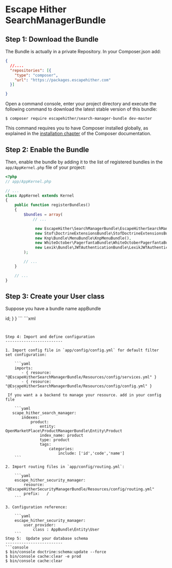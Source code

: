 Escape Hither SearchManagerBundle
===============================

Step 1: Download the Bundle
---------------------------
The Bundle is actually in a private Repository.
In your Composer.json add:
```json
{
  //....
  "repositories": [{
    "type": "composer",
    "url": "https://packages.escapehither.com"
  }]

}
```
Open a command console, enter your project directory and execute the
following command to download the latest stable version of this bundle:

```console
$ composer require escapehither/search-manager-bundle dev-master
```

This command requires you to have Composer installed globally, as explained
in the [installation chapter](https://getcomposer.org/doc/00-intro.md)
of the Composer documentation.

Step 2: Enable the Bundle
-------------------------

Then, enable the bundle by adding it to the list of registered bundles
in the `app/AppKernel.php` file of your project:

```php
<?php
// app/AppKernel.php

// ...
class AppKernel extends Kernel
{
    public function registerBundles()
    {
        $bundles = array(
            // ...

             new EscapeHither\SearchManagerBundle\EscapeHitherSearchManagerBundle(),
             new Stof\DoctrineExtensionsBundle\StofDoctrineExtensionsBundle(),
             new Knp\Bundle\MenuBundle\KnpMenuBundle(),
             new WhiteOctober\PagerfantaBundle\WhiteOctoberPagerfantaBundle(),
             new Lexik\Bundle\JWTAuthenticationBundle\LexikJWTAuthenticationBundle(),
        );

        // ...
    }

    // ...
}
```

Step 3: Create your User class
-------------------------
Suppose you have a bundle name appBundle

<?php
namespace AppBundle\Entity;
use EscapeHither\SecurityManagerBundle\Entity\User as BaseUser;

```php
class User extends BaseUser {
    private $id;
    public function __construct()
    {
        parent::__construct();
        // your own logic
    }
    /**
     * Get id
     *
     * @return integer
     */
    public function getId()
    {
        return $this->id;
    }
}
```
```xml
<?xml version="1.0" encoding="utf-8"?>
<doctrine-mapping xmlns="http://doctrine-project.org/schemas/orm/doctrine-mapping" xmlns:xsi="http://www.w3.org/2001/XMLSchema-instance" xsi:schemaLocation="http://doctrine-project.org/schemas/orm/doctrine-mapping http://doctrine-project.org/schemas/orm/doctrine-mapping.xsd">
    <entity name="AppBundle\Entity\User" table="user_account">
        <id name="id" type="integer" column="id">
            <generator strategy="IDENTITY"/>
        </id>
    </entity>
</doctrine-mapping>

```


Step 4: Import and define configuration
-------------------------

1. Import config file in `app/config/config.yml` for default filter set configuration:

    ```yaml
    imports:
       - { resource: "@EscapeHitherSearchManagerBundle/Resources/config/services.yml" }
       - { resource: "@EscapeHitherSearchManagerBundle/Resources/config/config.yml" }
    ```
 If you want a a backend to manage your resource. add in your config file

    ```yaml
   scape_hither_search_manager:
       indexes:
           product:
               entity: OpenMarketPlace\ProductManagerBundle\Entity\Product
               index_name: product
               type: product
               tags:
                   categories:
                       include: ['id','code','name']
    ```

2. Import routing files in `app/config/routing.yml`:

    ```yaml
    escape_hither_security_manager:
        resource: "@EscapeHitherSecurityManagerBundle/Resources/config/routing.yml"
        prefix:   /
    ```

3. Configuration reference:

    ```yaml
    escape_hither_security_manager:
        user_provider:
            class : AppBundle\Entity\User
    ```
Step 5:  Update your database schema
-------------------------
```console
$ bin/console doctrine:schema:update --force
$ bin/console cache:clear -e prod
$ bin/console cache:clear
```